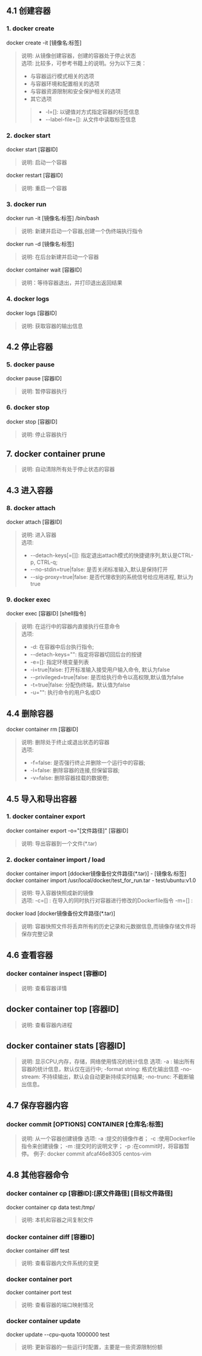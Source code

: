 ## 4.1 创建容器

### 1. docker create
docker create -it [镜像名:标签] 
> 说明: 从镜像创建容器，创建的容器处于停止状态 <br/>
> 选项: 比较多，可参考书籍上的说明。分为以下三类：
> * 与容器运行模式相关的选项
> * 与容器环境和配置相关的选项
> * 与容器资源限制和安全保护相关的选项
> * 其它选项
>> * -l=[]: 以键值对方式指定容器的标签信息
>> * --label-file=[]: 从文件中读取标签信息

### 2. docker start
docker start [容器ID]
> 说明: 启动一个容器 <br/>

docker restart [容器ID]
> 说明: 重启一个容器 <br/>


### 3. docker run
docker run -it [镜像名:标签] /bin/bash
> 说明: 新建并启动一个容器,创建一个伪终端执行指令 <br/>

docker run -d [镜像名:标签]
> 说明: 在后台新建并启动一个容器 <br/>

docker container wait [容器ID]
> 说明：等待容器退出，并打印退出返回结果 <br/>

 
### 4. docker logs
docker logs [容器ID]
> 说明: 获取容器的输出信息 <br/>

## 4.2 停止容器

### 5. docker pause
docker pause [容器ID]
> 说明: 暂停容器执行 <br/>

### 6. docker stop 
docker stop [容器ID]
> 说明: 停止容器执行 <br/>

## 7. docker container prune
> 说明: 自动清除所有处于停止状态的容器 <br/>
 

## 4.3 进入容器

### 8. docker attach 
docker attach [容器ID]
> 说明: 进入容器 <br/>
> 选项:
> * --detach-keys[=[]]: 指定退出attach模式的快捷键序列,默认是CTRL-p, CTRL-q;
> * --no-stdin=true|false: 是否关闭标准输入,默认是保持打开
> * --sig-proxy=true|false: 是否代理收到的系统信号给应用进程, 默认为true

### 9. docker exec
docker exec [容器ID] [shell指令]
> 说明: 在运行中的容器内直接执行任意命令 <br/>
> 选项:
> * -d: 在容器中后台执行指令;
> * --detach-keys="": 指定将容器切回后台的按键
> * -e=[]: 指定环境变量列表
> * -i=true|false: 打开标准输入接受用户输入命令, 默认为false
> * --privileged=true|false: 是否给执行命令以高权限,默认值为false
> * -t=true|false: 分配伪终端，默认值为false
> * -u="": 执行命令的用户名或ID 

## 4.4 删除容器
docker container rm [容器ID]
> 说明: 删除处于终止或退出状态的容器 <br/>
> 选项:
> * -f=false: 是否强行终止并删除一个运行中的容器;
> * -l=false: 删除容器的连接,但保留容器;
> * -v=false: 删除容器挂载的数据卷;

## 4.5 导入和导出容器
### 1. docker container export
docker container export -o="[文件路径]" [容器ID]
> 说明: 导出容器到一个文件(*.tar) <br/>


### 2. docker container import / load
docker container import [ddocker镜像备份文件路径(*.tar)] - [镜像名:标签]
docker container import /usr/local/docker/test_for_run.tar - test/ubuntu:v1.0
> 说明: 导入容器快照成新的镜像 <br/>
> 选项:
-c=[] : 在导入的同时执行对容器进行修改的Dockerfile指令
-m=[] : 

docker load [docker镜像备份文件路径(*.tar)]
> 说明: 容器快照文件将丢弃所有的历史记录和元数据信息,而镜像存储文件将保存完整记录 <br/>

## 4.6 查看容器
### docker container inspect [容器ID]
> 说明: 查看容器详情

## docker container top [容器ID]
> 说明: 查看容器内进程

## docker container stats [容器ID]
> 说明: 显示CPU,内存，存储，网络使用情况的统计信息
> 选项:
-a : 输出所有容器的统计信息，默认仅在运行中;
-format string: 格式化输出信息
-no-stream: 不持续输出，默认会自动更新持续实时结果;
-no-trunc: 不截断输出信息。

## 4.7 保存容器内容
### docker commit [OPTIONS] CONTAINER [仓库名:标签]
> 说明: 从一个容器创建镜像
> 选项:
-a :提交的镜像作者；
-c :使用Dockerfile指令来创建镜像；
-m :提交时的说明文字；
-p :在commit时，将容器暂停。
> 例子: docker commit afcaf46e8305 centos-vim

## 4.8 其他容器命令
### docker container cp [容器ID]:[原文件路径] [目标文件路径] 
docker container cp data test:/tmp/
> 说明: 本机和容器之间复制文件

### docker container diff [容器ID]
docker container diff test
> 说明: 查看容器内文件系统的变更

### docker container port
docker container port test
> 说明: 查看容器的端口映射情况

### docker container update
docker update --cpu-quota 1000000 test
> 说明: 更新容器的一些运行时配置，主要是一些资源限制份额






